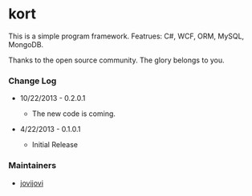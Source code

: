 kort
===================

This is a simple program framework.
Featrues: C#, WCF, ORM, MySQL, MongoDB.

Thanks to the open source community. The glory belongs to you.

### Change Log
* 10/22/2013 - 0.2.0.1 
  - The new code is coming.

* 4/22/2013 - 0.1.0.1 
  - Initial Release

### Maintainers
* [jovijovi](https://github.com/jovijovi)